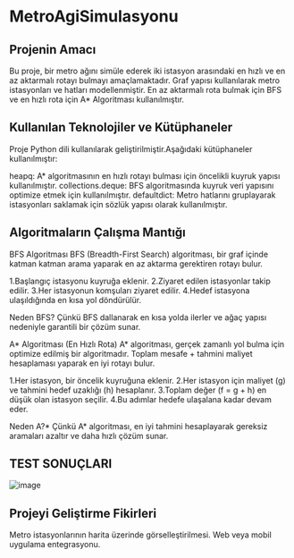 # MetroAgiSimulasyonu

## Projenin Amacı

Bu proje, bir metro ağını simüle ederek iki istasyon arasındaki en hızlı ve en az aktarmalı rotayı bulmayı amaçlamaktadır. Graf yapısı kullanılarak metro istasyonları ve hatları modellenmiştir. En az aktarmalı rota bulmak için BFS ve en hızlı rota için A* Algoritması kullanılmıştır.

## Kullanılan Teknolojiler ve Kütüphaneler

Proje Python dili kullanılarak geliştirilmiştir.Aşağıdaki kütüphaneler kullanılmıştır:

heapq: A* algoritmasının en hızlı rotayı bulması için öncelikli kuyruk yapısı kullanılmıştır.
collections.deque: BFS algoritmasında kuyruk veri yapısını optimize etmek için kullanılmıştır.
defaultdict: Metro hatlarını gruplayarak istasyonları saklamak için sözlük yapısı olarak kullanılmıştır.

## Algoritmaların Çalışma Mantığı

BFS Algoritması 
BFS (Breadth-First Search) algoritması, bir graf içinde katman katman arama yaparak en az aktarma gerektiren rotayı bulur.

1.Başlangıç istasyonu kuyruğa eklenir.
2.Ziyaret edilen istasyonlar takip edilir.
3.Her istasyonun komşuları ziyaret edilir.
4.Hedef istasyona ulaşıldığında en kısa yol döndürülür.

Neden BFS? Çünkü BFS dallanarak en kısa yolda ilerler ve ağaç yapısı nedeniyle garantili bir çözüm sunar.

A* Algoritması (En Hızlı Rota)
A* algoritması, gerçek zamanlı yol bulma için optimize edilmiş bir algoritmadır. Toplam mesafe + tahmini maliyet hesaplaması yaparak en iyi rotayı bulur.

1.Her istasyon, bir öncelik kuyruğuna eklenir.
2.Her istasyon için maliyet (g) ve tahmini hedef uzaklığı (h) hesaplanır.
3.Toplam değer (f = g + h) en düşük olan istasyon seçilir.
4.Bu adımlar hedefe ulaşalana kadar devam eder.

Neden A?* Çünkü A* algoritması, en iyi tahmini hesaplayarak gereksiz aramaları azaltır ve daha hızlı çözüm sunar.

## TEST SONUÇLARI
![image](https://github.com/user-attachments/assets/0ccd0ad2-4cdc-44f6-8a0f-18351c7cbbd2)

## Projeyi Geliştirme Fikirleri
Metro istasyonlarının harita üzerinde görselleştirilmesi.
Web veya mobil uygulama entegrasyonu.
